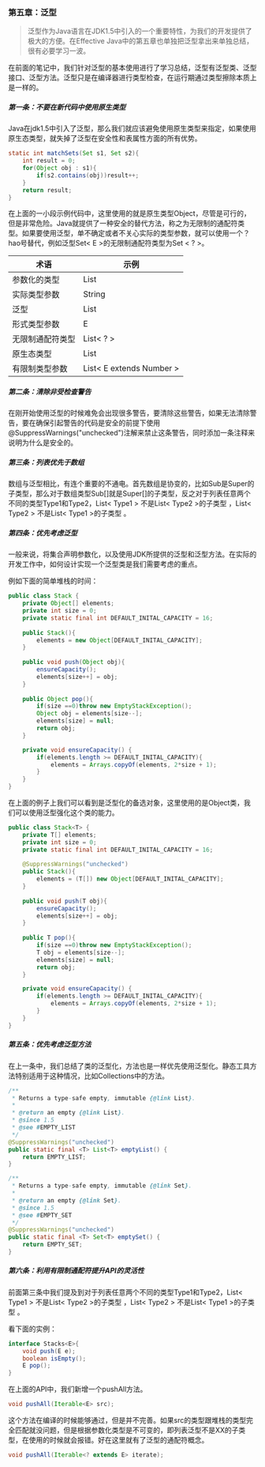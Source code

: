 ### 第五章：泛型
>泛型作为Java语言在JDK1.5中引入的一个重要特性，为我们的开发提供了极大的方便。在Effective Java中的第五章也单独把泛型拿出来单独总结，很有必要学习一波。

在前面的笔记中，我们针对泛型的基本使用进行了学习总结，泛型有泛型类、泛型接口、泛型方法。泛型只是在编译器进行类型检查，在运行期通过类型擦除本质上是一样的。

##### 第一条：不要在新代码中使用原生类型
Java在jdk1.5中引入了泛型，那么我们就应该避免使用原生类型来指定，如果使用原生态类型，就失掉了泛型在安全性和表属性方面的所有优势。
```java
static int matchSets(Set s1, Set s2){
    int result = 0;
    for(Object obj : s1){
        if(s2.contains(obj))result++;
    }
    return result;
}
```
在上面的一小段示例代码中，这里使用的就是原生类型Object，尽管是可行的，但是非常危险。Java就提供了一种安全的替代方法，称之为无限制的通配符类型。如果要使用泛型，单不确定或者不关心实际的类型参数，就可以使用一个？hao号替代，例如泛型Set< E >的无限制通配符类型为Set < ? >。

| 术语 | 示例 |
|--------|--------|
|参数化的类型        |     List<String>   |
|实际类型参数        |     String   |
|泛型        |     List<E>   |
|形式类型参数        |     E   |
|无限制通配符类型        |     List< ? >   |
|原生态类型        |     List   |
|有限制类型参数        |     List< E  extends Number >   |

##### 第二条：清除非受检查警告
在刚开始使用泛型的时候难免会出现很多警告，要清除这些警告，如果无法清除警告，要在确保引起警告的代码是安全的前提下使用@SuppressWarnings("unchecked")注解来禁止这条警告，同时添加一条注释来说明为什么是安全的。

##### 第三条：列表优先于数组
数组与泛型相比，有连个重要的不通电。首先数组是协变的，比如Sub是Super的子类型，那么对于数组类型Sub[]就是Super[]的子类型，反之对于列表任意两个不同的类型Type1和Type2，List< Type1 > 不是List< Type2 >的子类型 ，List< Type2 > 不是List< Type1 >的子类型 。

##### 第四条：优先考虑泛型
一般来说，将集合声明参数化，以及使用JDK所提供的泛型和泛型方法。在实际的开发工作中，如何设计实现一个泛型类是我们需要考虑的重点。

例如下面的简单堆栈的时间：
```java
public class Stack {
	private Object[] elements;
	private int size = 0;
	private static final int DEFAULT_INITAL_CAPACITY = 16;
	
	public Stack(){
		elements = new Object[DEFAULT_INITAL_CAPACITY];
	}
	
	public void push(Object obj){
		ensureCapacity();
		elements[size++] = obj;
	}
	
	public Object pop(){
		if(size ==0)throw new EmptyStackException();
		Object obj = elements[size--];
		elements[size] = null;
		return obj;
	}

	private void ensureCapacity() {
		if(elements.length >= DEFAULT_INITAL_CAPACITY){
			elements = Arrays.copyOf(elements, 2*size + 1);
		}
	}
}
```
在上面的例子上我们可以看到是泛型化的备选对象，这里使用的是Object类，我们可以使用泛型强化这个类的能力。
```java
public class Stack<T> {
	private T[] elements;
	private int size = 0;
	private static final int DEFAULT_INITAL_CAPACITY = 16;
	
	@SuppressWarnings("unchecked")
	public Stack(){
		elements = (T[]) new Object[DEFAULT_INITAL_CAPACITY];
	}
	
	public void push(T obj){
		ensureCapacity();
		elements[size++] = obj;
	}
	
	public T pop(){
		if(size ==0)throw new EmptyStackException();
		T obj = elements[size--];
		elements[size] = null;
		return obj;
	}

	private void ensureCapacity() {
		if(elements.length >= DEFAULT_INITAL_CAPACITY){
			elements = Arrays.copyOf(elements, 2*size + 1);
		}
	}
}
```
##### 第五条：优先考虑泛型方法
在上一条中，我们总结了类的泛型化，方法也是一样优先使用泛型化。静态工具方法特别适用于这种情况，比如Collections中的方法。
```java
/**
 * Returns a type-safe empty, immutable {@link List}.
 *
 * @return an empty {@link List}.
 * @since 1.5
 * @see #EMPTY_LIST
 */
@SuppressWarnings("unchecked")
public static final <T> List<T> emptyList() {
    return EMPTY_LIST;
}

/**
 * Returns a type-safe empty, immutable {@link Set}.
 *
 * @return an empty {@link Set}.
 * @since 1.5
 * @see #EMPTY_SET
 */
@SuppressWarnings("unchecked")
public static final <T> Set<T> emptySet() {
    return EMPTY_SET;
}
```

##### 第六条：利用有限制通配符提升API的灵活性
前面第三条中我们提及到对于列表任意两个不同的类型Type1和Type2，List< Type1 > 不是List< Type2 >的子类型 ，List< Type2 > 不是List< Type1 >的子类型 。

看下面的实例：
```java
interface Stacks<E>{
	void push(E e);
	boolean isEmpty();
	E pop();
}
```
在上面的API中，我们新增一个pushAll方法。
```java
void pushAll(Iterable<E> src);
```
这个方法在编译的时候能够通过，但是并不完善。如果src的类型跟堆栈的类型完全匹配就没问题，但是根据参数化类型是不可变的，即列表泛型不是XX的子类型，在使用的时候就会报错。好在这里就有了泛型的通配符概念。
```java
void pushAll(Iterable<? extends E> iterate);
```